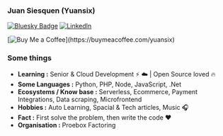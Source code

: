 ### Juan Siesquen (Yuansix)
[![Bluesky Badge](https://img.shields.io/badge/-Juan_Siesquen_Pro-white?style=flat-square&logo=bluesky&link=https://bsky.app/profile/jsiesquen.bsky.social)](https://bsky.app/profile/jsiesquen.bsky.social) [![LinkedIn](https://custom-icon-badges.demolab.com/badge/Juan_Siesquen_Pro-0A66C2?logo=linkedin-white&logoColor=fff)](https://www.linkedin.com/in/jsiesquen/) 

[![Buy Me a Coffee](https://img.shields.io/badge/-Buy_Me_a_Coffee_(Comming_Soon)-black?style=flat-square&logo=buymeacoffee&link=https://buymeacoffee.com/yuansix)](https://buymeacoffee.com/yuansix)



### Some things

-  **Learning :** Senior & Cloud Development :zap: :cloud: | Open Source loved :fire:	
-  **Some Languages :** Python, PHP, Node, JavaScript, .Net
- **Ecosystems / Know base :** Serverless, Ecommerce, Payment Integrations, Data scraping, Microfrontend
-  **Hobbies :** Auto Learning, Spacial & Tech articles, Music :headphones:
-  **Fact :** First solve the problem, then write the code :heart: 
-  **Organisation :** Proebox Factoring
